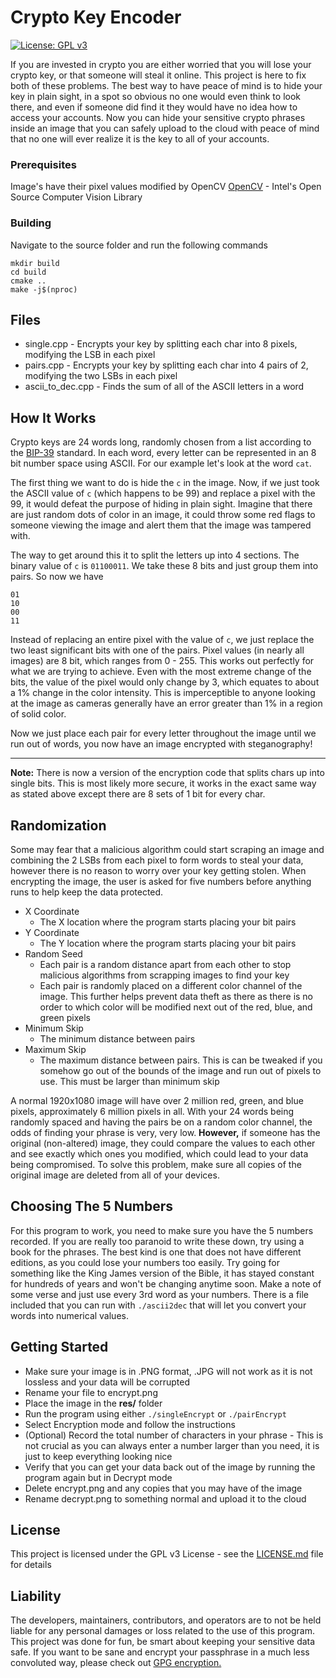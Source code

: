 # Crypto Key Encoder
[![License: GPL v3](https://img.shields.io/badge/License-GPL%20v3-blue.svg)](https://www.gnu.org/licenses/gpl-3.0)

If you are invested in crypto you are either worried that you will lose your crypto key, or that someone will steal it online. This project is here to fix both of these problems. The best way to have peace of mind is to hide your key in plain sight, in a spot so obvious no one would even think to look there, and even if someone did find it they would have no idea how to access your accounts. Now you can hide your sensitive crypto phrases inside an image that you can safely upload to the cloud with peace of mind that no one will ever realize it is the key to all of your accounts.

### Prerequisites
Image's have their pixel values modified by OpenCV
[OpenCV](https://github.com/opencv/opencv) - Intel's Open Source Computer Vision Library

### Building
Navigate to the source folder and run the following commands
```
mkdir build
cd build
cmake ..
make -j$(nproc)
```

## Files
* single.cpp - Encrypts your key by splitting each char into 8 pixels, modifying the LSB in each pixel
* pairs.cpp - Encrypts your key by splitting each char into 4 pairs of 2, modifying the two LSBs in each pixel
* ascii_to_dec.cpp - Finds the sum of all of the ASCII letters in a word

## How It Works
Crypto keys are 24 words long, randomly chosen from a list according to the [BIP-39](https://github.com/bitcoin/bips/blob/master/bip-0039.mediawiki) standard. In each word, every letter can be represented in an 8 bit number space using ASCII. For our example let's look at the word ```cat```.

The first thing we want to do is hide the ```c``` in the image. Now, if we just took the ASCII value of ```c``` (which happens to be 99) and replace a pixel with the 99, it would defeat the purpose of hiding in plain sight. Imagine that there are just random dots of color in an image, it could throw some red flags to someone viewing the image and alert them that the image was tampered with.

The way to get around this it to split the letters up into 4 sections. The binary value of ```c``` is ```01100011```. We take these 8 bits and just group them into pairs. So now we have
```
01
10
00
11
```

Instead of replacing an entire pixel with the value of ```c```, we just replace the two least significant bits with one of the pairs. Pixel values (in nearly all images) are 8 bit, which ranges from 0 - 255. This works out perfectly for what we are trying to achieve. Even with the most extreme change of the bits, the value of the pixel would only change by 3, which equates to about a 1% change in the color intensity. This is imperceptible to anyone looking at the image as cameras generally have an error greater than 1% in a region of solid color.

Now we just place each pair for every letter throughout the image until we run out of words, you now have an image encrypted with steganography!

--------------------

**Note:** There is now a version of the encryption code that splits chars up into single bits. This is most likely more secure, it works in the exact same way as stated above except there are 8 sets of 1 bit for every char.

## Randomization
Some may fear that a malicious algorithm could start scraping an image and combining the 2 LSBs from each pixel to form words to steal your data, however there is no reason to worry over your key getting stolen. When encrypting the image, the user is asked for five numbers before anything runs to help keep the data protected.

* X Coordinate
    * The X location where the program starts placing your bit pairs
* Y Coordinate
    * The Y location where the program starts placing your bit pairs
* Random Seed
    * Each pair is a random distance apart from each other to stop malicious algorithms from scrapping images to find your key
    * Each pair is randomly placed on a different color channel of the image. This further helps prevent data theft as there        as there is no order to which color will be modified next out of the red, blue, and green pixels
* Minimum Skip
    * The minimum distance between pairs
* Maximum Skip
    * The maximum distance between pairs. This is can be tweaked if you somehow go out of the bounds of the image and run out        of pixels to use. This must be larger than minimum skip

A normal 1920x1080 image will have over 2 million red, green, and blue pixels, approximately 6 million pixels in all. With your 24 words being randomly spaced and having the pairs be on a random color channel, the odds of finding your phrase is very, very low. **However,** if someone has the original (non-altered) image, they could compare the values to each other and see exactly which ones you modified, which could lead to your data being compromised. To solve this problem, make sure all copies of the original image are deleted from all of your devices.

## Choosing The 5 Numbers
For this program to work, you need to make sure you have the 5 numbers recorded. If you are really too paranoid to write these down, try using a book for the phrases. The best kind is one that does not have different editions, as you could lose your numbers too easily. Try going for something like the King James version of the Bible, it has stayed constant for hundreds of years and won't be changing anytime soon. Make a note of some verse and just use every 3rd word as your numbers. There is a file included that you can run with ```./ascii2dec``` that will let you convert your words into numerical values.

## Getting Started
* Make sure your image is in .PNG format, .JPG will not work as it is not lossless and your data will be corrupted
* Rename your file to encrypt.png
* Place the image in the **res/** folder
* Run the program using either ```./singleEncrypt``` or ```./pairEncrypt```
* Select Encryption mode and follow the instructions
* (Optional) Record the total number of characters in your phrase - This is not crucial as you can always enter a number        larger than you need, it is just to keep everything looking nice
* Verify that you can get your data back out of the image by running the program again but in Decrypt mode
* Delete encrypt.png and any copies that you may have of the image
* Rename decrypt.png to something normal and upload it to the cloud

## License

This project is licensed under the GPL v3 License - see the [LICENSE.md](LICENSE.md) file for details

## Liability
The developers, maintainers, contributors, and operators are to not be held liable for any personal damages or loss related to the use of this program. This project was done for fun, be smart about keeping your sensitive data safe. If you want to be sane and encrypt your passphrase in a much less convoluted way, please check out [GPG encryption.](https://gnupg.org/)
